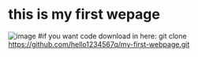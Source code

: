 # this is my first wepage
![image](https://github.com/user-attachments/assets/4375f712-ec0e-4abb-a24c-7c2bece9aa24)
#if you want code download in here:
git clone https://github.com/hello1234567q/my-first-webpage.git
